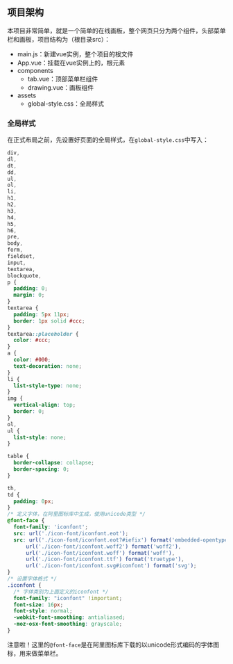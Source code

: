 ## 项目架构
本项目非常简单，就是一个简单的在线画板，整个网页只分为两个组件，头部菜单栏和画板，项目结构为（根目录src）：
- main.js：新建vue实例，整个项目的根文件
- App.vue：挂载在vue实例上的，根元素
- components
  - tab.vue：顶部菜单栏组件
  - drawing.vue：画板组件
- assets
  - global-style.css：全局样式

### 全局样式
在正式布局之前，先设置好页面的全局样式，在`global-style.css`中写入：
```css
div,
dl,
dt,
dd,
ul,
ol,
li,
h1,
h2,
h3,
h4,
h5,
h6,
pre,
body,
form,
fieldset,
input,
textarea,
blockquote,
p {
  padding: 0;
  margin: 0;
}
textarea {
  padding: 5px 11px;
  border: 1px solid #ccc;
}
textarea::placeholder {
  color: #ccc;
}
a {
  color: #000;
  text-decoration: none;
}
li {
  list-style-type: none;
}
img {
  vertical-align: top;
  border: 0;
}
ol,
ul {
  list-style: none;
}

table {
  border-collapse: collapse;
  border-spacing: 0;
}

th,
td {
  padding: 0px;
}
/* 定义字体，在阿里图标库中生成，使用unicode类型 */
@font-face {
  font-family: 'iconfont';
  src: url('./icon-font/iconfont.eot');
  src: url('./icon-font/iconfont.eot?#iefix') format('embedded-opentype'),
      url('./icon-font/iconfont.woff2') format('woff2'),
      url('./icon-font/iconfont.woff') format('woff'),
      url('./icon-font/iconfont.ttf') format('truetype'),
      url('./icon-font/iconfont.svg#iconfont') format('svg');
}
/* 设置字体格式 */
.iconfont {
  /* 字体类别为上面定义的iconfont */
  font-family: "iconfont" !important;
  font-size: 16px;
  font-style: normal;
  -webkit-font-smoothing: antialiased;
  -moz-osx-font-smoothing: grayscale;
}
```
注意啦！这里的`@font-face`是在阿里图标库下载的以unicode形式编码的字体图标，用来做菜单栏。
